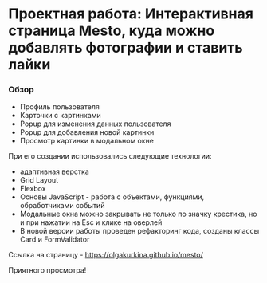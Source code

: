 # Проектная работа: Интерактивная страница Mesto, куда можно добавлять фотографии и ставить лайки

### Обзор
* Профиль пользователя
* Карточки с картинками
* Popup для изменения данных пользователя
* Popup для добавления новой картинки
* Просмотр картинки в модальном окне

При его создании использовались следующие технологии:
* адаптивная верстка
* Grid Layout
* Flexbox
* Основы JavaScript - работа с объектами, функциями, обработчиками событий
* Модальные окна можно закрывать не только по значку крестика, но и при нажатии на Esc и клике на оверлей
* В новой версии работы проведен рефакторинг кода, созданы классы Card и FormValidator

Ссылка на страницу - https://olgakurkina.github.io/mesto/

Приятного просмотра!
